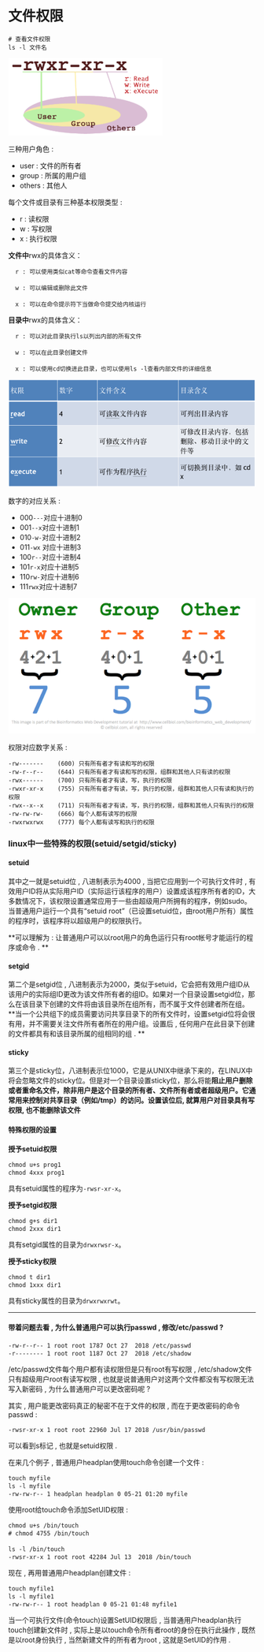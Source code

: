 # 文件权限

```
# 查看文件权限
ls -l 文件名
```

![](/assets/wenjianquanxian.png)

三种用户角色 :

* user : 文件的所有者
* group : 所属的用户组
* others : 其他人

每个文件或目录有三种基本权限类型 :

* r : 读权限    
* w : 写权限    
* x : 执行权限

**文件中**rwx的具体含义：

```
  r : 可以使用类似cat等命令查看文件内容

  w : 可以编辑或删除此文件

  x : 可以在命令提示符下当做命令提交给内核运行
```

**目录中**rwx的具体含义：

```
  r : 可以对此目录执行ls以列出内部的所有文件

  w : 可以在此目录创建文件

  x : 可以使用cd切换进此目录，也可以使用ls -l查看内部文件的详细信息
```

![](/assets/qianxianleixing.png)

数字的对应关系 :

* 000`---`对应十进制0
* 001`--x`对应十进制1
* 010`-w-`对应十进制2
* 011`-wx` 对应十进制3
* 100`r--`对应十进制4
* 101`r-x`对应十进制5
* 110`rw-`对应十进制6
* 111`rwx`对应十进制7

![](/assets/quanxianleixing2.png)

权限对应数字关系 :

```
-rw-------    (600) 只有所有者才有读和写的权限  
-rw-r--r--    (644) 只有所有者才有读和写的权限，组群和其他人只有读的权限  
-rwx------    (700) 只有所有者才有读，写，执行的权限  
-rwxr-xr-x    (755) 只有所有者才有读，写，执行的权限，组群和其他人只有读和执行的权限  
-rwx--x--x    (711) 只有所有者才有读，写，执行的权限，组群和其他人只有执行的权限  
-rw-rw-rw-    (666) 每个人都有读写的权限  
-rwxrwxrwx    (777) 每个人都有读写和执行的权限
```

### linux中一些特殊的权限\(setuid/setgid/sticky\)

#### setuid

其中之一就是setuid位 , 八进制表示为4000 , 当把它应用到一个可执行文件时 , 有效用户ID将从实际用户ID（实际运行该程序的用户）设置成该程序所有者的ID，大多数情况下，该权限设置通常应用于一些由超级用户所拥有的程序，例如sudo。当普通用户运行一个具有“setuid root”（已设置setuid位，由root用户所有）属性的程序时，该程序将以超级用户的权限执行。

**可以理解为 : 让普通用户可以以root用户的角色运行只有root帐号才能运行的程序或命令 . **

#### setgid

第二个是setgid位 , 八进制表示为2000，类似于setuid，它会把有效用户组ID从该用户的实际组ID更改为该文件所有者的组ID。如果对一个目录设置setgid位，那么在该目录下创建的文件将由该目录所在组所有，而不属于文件创建者所在组。**当一个公共组下的成员需要访问共享目录下的所有文件时，设置setgid位将会很有用，并不需要关注文件所有者所在的用户组。设置后 , 任何用户在此目录下创建的文件都具有和该目录所属的组相同的组 . **

#### sticky

第三个是sticky位，八进制表示位1000，它是从UNIX中继承下来的，在LINUX中将会忽略文件的sticky位。但是对一个目录设置sticky位，那么将能**阻止用户删除或者重命名文件，除非用户是这个目录的所有者、文件所有者或者超级用户。它通常用来控制对共享目录（例如/tmp）的访问。设置该位后, 就算用户对目录具有写权限, 也不能删除该文件**

#### 特殊权限的设置

**授予setuid权限**

```
chmod u+s prog1
chmod 4xxx prog1
```

具有setuid属性的程序为`-rwsr-xr-x`。

**授予setgid权限**

```
chmod g+s dir1
chmod 2xxx dir1
```

具有setgid属性的目录为`drwxrwsr-x`。

**授予sticky权限**

```
chmod t dir1
chmod 1xxx dir1
```

具有sticky属性的目录为`drwxrwxrwt`。

---

#### 带着问题去看 , 为什么普通用户可以执行passwd , 修改/etc/passwd ? 

```
-rw-r--r-- 1 root root 1787 Oct 27  2018 /etc/passwd
-r-------- 1 root root 1187 Oct 27  2018 /etc/shadow
```

/etc/passwd文件每个用户都有读权限但是只有root有写权限 , /etc/shadow文件只有超级用户root有读写权限 , 也就是说普通用户对这两个文件都没有写权限无法写入新密码 , 为什么普通用户可以更改密码呢 ? 

其实 , 用户能更改密码真正的秘密不在于文件的权限 , 而在于更改密码的命令passwd : 

```
-rwsr-xr-x 1 root root 22960 Jul 17 2018 /usr/bin/passwd
```

可以看到s标记 , 也就是setuid权限 . 

在来几个例子 , 普通用户headplan使用touch命令创建一个文件 : 

```
touch myfile
ls -l myfile
-rw-rw-r-- 1 headplan headplan 0 05-21 01:20 myfile
```

使用root给touch命令添加SetUID权限 : 

```
chmod u+s /bin/touch   
# chmod 4755 /bin/touch

ls -l /bin/touch
-rwsr-xr-x 1 root root 42284 Jul 13  2018 /bin/touch
```

现在 , 再用普通用户headplan创建文件 : 

```
touch myfile1
ls -l myfile1
-rw-rw-r-- 1 root headplan 0 05-21 01:48 myfile1
```

当一个可执行文件\(命令touch\)设置SetUID权限后 , 当普通用户headplan执行touch创建新文件时 , 实际上是以touch命令所有者root的身份在执行此操作 , 既然是以root身份执行 , 当然新建文件的所有者为root , 这就是SetUID的作用 . 



